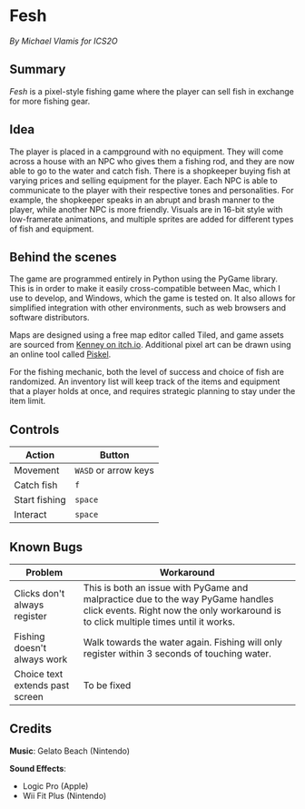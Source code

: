 # Fesh
*By Michael Vlamis for ICS2O*


## Summary

_Fesh_ is a pixel-style fishing game where the player can sell fish in exchange for more fishing gear.


## Idea

The player is placed in a campground with no equipment. They will come across a house with an NPC who gives them a fishing rod, and they are now able to go to the water and catch fish. There is a shopkeeper buying fish at varying prices and selling equipment for the player. Each NPC is able to communicate to the player with their respective tones and personalities. For example, the shopkeeper speaks in an abrupt and brash manner to the player, while another NPC is more friendly. Visuals are in 16-bit style with low-framerate animations, and multiple sprites are added for different types of fish and equipment.


## Behind the scenes

The game are programmed entirely in Python using the PyGame library. This is in order to make it easily cross-compatible between Mac, which I use to develop, and Windows, which the game is tested on. It also allows for simplified integration with other environments, such as web browsers and software distributors. 

Maps are designed using a free map editor called Tiled, and game assets are sourced from [Kenney on itch.io](https://kenney.itch.io). Additional pixel art can be drawn using an online tool called [Piskel](https://www.piskelapp.com). 

For the fishing mechanic, both the level of success and choice of fish are randomized. An inventory list will keep track of the items and equipment that a player holds at once, and requires strategic planning to stay under the item limit. 

## Controls
|Action|Button  |
|--|--|
|Movement|`WASD` or arrow keys  |
|Catch fish|`f`|
|Start fishing|`space`|
|Interact|`space`

## Known Bugs
| Problem | Workaround |
|--|--|
| Clicks don't always register |This is both an issue with PyGame and malpractice due to the way PyGame handles click events. Right now the only workaround is to click multiple times until it works.  |
|Fishing doesn't always work|Walk towards the water again. Fishing will only register within 3 seconds of touching water.|
|Choice text extends past screen|To be fixed

## Credits

**Music**: Gelato Beach (Nintendo)

**Sound Effects**:
- Logic Pro (Apple)
- Wii Fit Plus (Nintendo)



